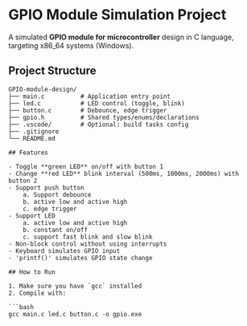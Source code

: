 # GPIO Module Simulation Project

A simulated **GPIO module for microcontroller** design in C language, targeting x86_64 systems (Windows). 

## Project Structure

```text
GPIO-module-design/
├── main.c          # Application entry point
├── led.c           # LED control (toggle, blink)
├── button.c        # Debounce, edge trigger
├── gpio.h          # Shared types/enums/declarations
├── .vscode/        # Optional: build tasks config
├── .gitignore
└── README.md

## Features

- Toggle **green LED** on/off with button 1
- Change **red LED** blink interval (500ms, 1000ms, 2000ms) with button 2
- Support push button 
    a. Support debounce
    b. active low and active high
    c. edge trigger
- Support LED
    a. active low and active high
    b. constant on/off
    c. support fast blink and slow blink
- Non-block control without using interrupts
- Keyboard simulates GPIO input 
- 'printf()' simulates GPIO state change

## How to Run

1. Make sure you have `gcc` installed 
2. Compile with:

```bash
gcc main.c led.c button.c -o gpio.exe
